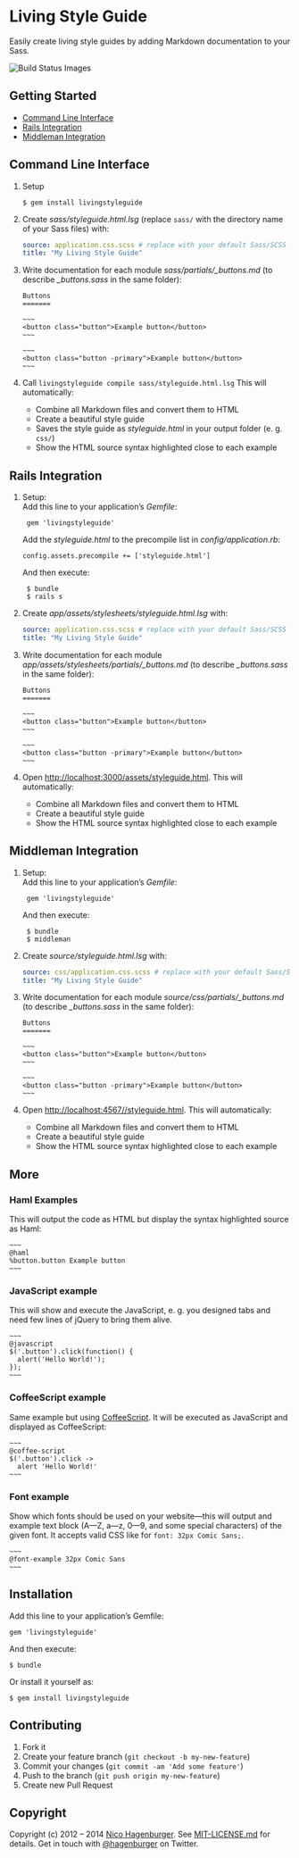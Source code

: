 # Living Style Guide

Easily create living style guides by adding Markdown documentation to
your Sass.

![Build Status Images](https://travis-ci.org/hagenburger/livingstyleguide.png)


## Getting Started

* [Command Line Interface](#command-line-interface)
* [Rails Integration](#rails-integration)
* [Middleman Integration](#middleman-integration)


## Command Line Interface

1) Setup
   ```
   $ gem install livingstyleguide
   ```

2) Create *_sass/styleguide.html.lsg_* (replace `sass/` with the directory name of your Sass files) with:
   ``` yaml
   source: application.css.scss # replace with your default Sass/SCSS file name
   title: "My Living Style Guide"
   ```

3) Write documentation for each module *sass/partials/_buttons.md* (to describe *_buttons.sass* in the same folder):

       Buttons
       =======

       ~~~
       <button class="button">Example button</button>
       ~~~ 

       ~~~
       <button class="button -primary">Example button</button>
       ~~~ 

4) Call `livingstyleguide compile sass/styleguide.html.lsg`
   This will automatically:
   * Combine all Markdown files and convert them to HTML
   * Create a beautiful style guide
   * Saves the style guide as _styleguide.html_ in your output folder (e. g. `css/`)
   * Show the HTML source syntax highlighted close to each example


## Rails Integration

1) Setup:  
   Add this line to your application’s _Gemfile_:

   ```
    gem 'livingstyleguide'
   ```

   Add the _styleguide.html_ to the precompile list in _config/application.rb_:
   
   ```
   config.assets.precompile += ['styleguide.html']
   ```
   
   And then execute:

   ```
    $ bundle
    $ rails s
   ```

2) Create *_app/assets/stylesheets/styleguide.html.lsg_* with:
   ``` yaml
   source: application.css.scss # replace with your default Sass/SCSS file name
   title: "My Living Style Guide"
   ```

3) Write documentation for each module *app/assets/stylesheets/partials/_buttons.md* (to describe *_buttons.sass* in the same folder):

       Buttons
       =======

       ~~~
       <button class="button">Example button</button>
       ~~~ 

       ~~~
       <button class="button -primary">Example button</button>
       ~~~ 

4) Open <http://localhost:3000/assets/styleguide.html>.
   This will automatically:
   * Combine all Markdown files and convert them to HTML
   * Create a beautiful style guide
   * Show the HTML source syntax highlighted close to each example


## Middleman Integration

1) Setup:  
   Add this line to your application’s _Gemfile_:

   ```
    gem 'livingstyleguide'
   ```

   And then execute:

   ```
    $ bundle
    $ middleman
   ```

2) Create *_source/styleguide.html.lsg_* with:
   ``` yaml
   source: css/application.css.scss # replace with your default Sass/SCSS file name
   title: "My Living Style Guide"
   ```

3) Write documentation for each module *source/css/partials/_buttons.md* (to describe *_buttons.sass* in the same folder):

       Buttons
       =======

       ~~~
       <button class="button">Example button</button>
       ~~~ 

       ~~~
       <button class="button -primary">Example button</button>
       ~~~ 

4) Open <http://localhost:4567//styleguide.html>.
   This will automatically:
   * Combine all Markdown files and convert them to HTML
   * Create a beautiful style guide
   * Show the HTML source syntax highlighted close to each example


## More

### Haml Examples

This will output the code as HTML but display the syntax highlighted
source as Haml:

    ~~~
    @haml
    %button.button Example button
    ~~~


### JavaScript example

This will show and execute the JavaScript, e. g. you designed tabs and
need few lines of jQuery to bring them alive.

    ~~~
    @javascript
    $('.button').click(function() {
      alert('Hello World!');
    });
    ~~~


### CoffeeScript example

Same example but using [CoffeeScript](http://coffeescript.org). It will be
executed as JavaScript and displayed as CoffeeScript:

    ~~~
    @coffee-script
    $('.button').click ->
      alert 'Hello World!'
    ~~~


### Font example

Show which fonts should be used on your website—this will output and example text block (A—Z, a—z, 0—9, and some special characters) of the given font. It accepts valid CSS like for `font: 32px Comic Sans;`.

    ~~~
    @font-example 32px Comic Sans
    ~~~


## Installation

Add this line to your application’s Gemfile:

    gem 'livingstyleguide'

And then execute:

    $ bundle

Or install it yourself as:

    $ gem install livingstyleguide


## Contributing

1. Fork it
2. Create your feature branch (`git checkout -b my-new-feature`)
3. Commit your changes (`git commit -am 'Add some feature'`)
4. Push to the branch (`git push origin my-new-feature`)
5. Create new Pull Request


## Copyright

Copyright (c) 2012 – 2014 [Nico Hagenburger](http://www.hagenburger.net).
See [MIT-LICENSE.md](MIT-LICENSE.md) for details.
Get in touch with [@hagenburger](http://twitter.com/hagenburger) on Twitter.
